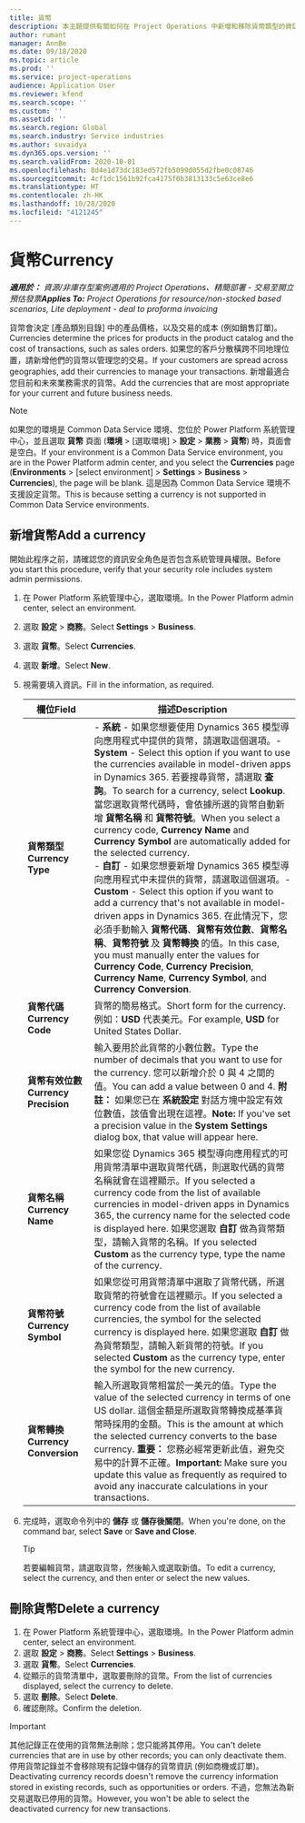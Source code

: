 ```yaml
---
title: 貨幣
description: 本主題提供有關如何在 Project Operations 中新增和移除貨幣類型的資訊。
author: rumant
manager: AnnBe
ms.date: 09/18/2020
ms.topic: article
ms.prod: ''
ms.service: project-operations
audience: Application User
ms.reviewer: kfend
ms.search.scope: ''
ms.custom: ''
ms.assetid: ''
ms.search.region: Global
ms.search.industry: Service industries
ms.author: suvaidya
ms.dyn365.ops.version: ''
ms.search.validFrom: 2020-10-01
ms.openlocfilehash: 8d4e1d73dc183ed572fb5099d055d2fbe0c08746
ms.sourcegitcommit: 4cf1dc1561b92fca4175f0b3813133c5e63ce8e6
ms.translationtype: HT
ms.contentlocale: zh-HK
ms.lasthandoff: 10/28/2020
ms.locfileid: "4121245"
---
```

# <a name="currency"></a><span data-ttu-id="55be6-103">貨幣</span><span class="sxs-lookup"><span data-stu-id="55be6-103">Currency</span></span>

<span data-ttu-id="55be6-104">_**適用於：** 資源/非庫存型案例適用的 Project Operations、精簡部署 - 交易至開立預估發票_</span><span class="sxs-lookup"><span data-stu-id="55be6-104">_**Applies To:** Project Operations for resource/non-stocked based scenarios, Lite deployment - deal to proforma invoicing_</span></span>

<span data-ttu-id="55be6-105">貨幣會決定 [產品類別目錄] 中的產品價格，以及交易的成本 (例如銷售訂單)。</span><span class="sxs-lookup"><span data-stu-id="55be6-105">Currencies determine the prices for products in the product catalog and the cost of transactions, such as sales orders.</span></span> <span data-ttu-id="55be6-106">如果您的客戶分散橫跨不同地理位置，請新增他們的貨幣以管理您的交易。</span><span class="sxs-lookup"><span data-stu-id="55be6-106">If your customers are spread across geographies, add their currencies to manage your transactions.</span></span> <span data-ttu-id="55be6-107">新增最適合您目前和未來業務需求的貨幣。</span><span class="sxs-lookup"><span data-stu-id="55be6-107">Add the currencies that are most appropriate for your current and future business needs.</span></span>  

> [!NOTE]
> <span data-ttu-id="55be6-108">如果您的環境是 Common Data Service 環境、您位於 Power Platform 系統管理中心，並且選取 **貨幣** 頁面 (**環境** > [選取環境] > **設定** > **業務** > **貨幣**) 時，頁面會是空白。</span><span class="sxs-lookup"><span data-stu-id="55be6-108">If your environment is a Common Data Service environment, you are in the Power Platform admin center, and you select the **Currencies** page (**Environments** > [select environment] > **Settings** > **Business** > **Currencies**), the page will be blank.</span></span> <span data-ttu-id="55be6-109">這是因為 Common Data Service 環境不支援設定貨幣。</span><span class="sxs-lookup"><span data-stu-id="55be6-109">This is because setting a currency is not supported in Common Data Service environments.</span></span>

## <a name="add-a-currency"></a><span data-ttu-id="55be6-110">新增貨幣</span><span class="sxs-lookup"><span data-stu-id="55be6-110">Add a currency</span></span>  
<span data-ttu-id="55be6-111">開始此程序之前，請確認您的資訊安全角色是否包含系統管理員權限。</span><span class="sxs-lookup"><span data-stu-id="55be6-111">Before you start this procedure, verify that your security role includes system admin permissions.</span></span> 

1. <span data-ttu-id="55be6-112">在 Power Platform 系統管理中心，選取環境。</span><span class="sxs-lookup"><span data-stu-id="55be6-112">In the Power Platform admin center, select an environment.</span></span> 
2. <span data-ttu-id="55be6-113">選取 **設定** > **商務**。</span><span class="sxs-lookup"><span data-stu-id="55be6-113">Select **Settings** > **Business**.</span></span>
3. <span data-ttu-id="55be6-114">選取 **貨幣**。</span><span class="sxs-lookup"><span data-stu-id="55be6-114">Select **Currencies**.</span></span>  
4. <span data-ttu-id="55be6-115">選取 **新增**。</span><span class="sxs-lookup"><span data-stu-id="55be6-115">Select **New**.</span></span>  
5. <span data-ttu-id="55be6-116">視需要填入資訊。</span><span class="sxs-lookup"><span data-stu-id="55be6-116">Fill in the information, as required.</span></span>  


   |          <span data-ttu-id="55be6-117">欄位</span><span class="sxs-lookup"><span data-stu-id="55be6-117">Field</span></span>          |                                                                                                                                                                                                                                                                                                                                                                            <span data-ttu-id="55be6-118">描述</span><span class="sxs-lookup"><span data-stu-id="55be6-118">Description</span></span>                                                                                                                                                                                                                                                                                                                                                                            |
   |-------------------------|-------------------------------------------------------------------------------------------------------------------------------------------------------------------------------------------------------------------------------------------------------------------------------------------------------------------------------------------------------------------------------------------------------------------------------------------------------------------------------------------------------------------------------------------------------------------------------------------------------------------------------------------------------------------------------------------------------------------------------------------------------------------|
   |    <span data-ttu-id="55be6-119">**貨幣類型**</span><span class="sxs-lookup"><span data-stu-id="55be6-119">**Currency Type**</span></span>    | <span data-ttu-id="55be6-120">- **系統** - 如果您想要使用 Dynamics 365 模型導向應用程式中提供的貨幣，請選取這個選項。</span><span class="sxs-lookup"><span data-stu-id="55be6-120">- **System** - Select this option if you want to use the currencies available in model-driven apps in Dynamics 365.</span></span> <span data-ttu-id="55be6-121">若要搜尋貨幣，請選取 **查詢**。</span><span class="sxs-lookup"><span data-stu-id="55be6-121">To search for a currency,  select **Lookup**.</span></span> <span data-ttu-id="55be6-122">當您選取貨幣代碼時，會依據所選的貨幣自動新增 **貨幣名稱** 和 **貨幣符號**。</span><span class="sxs-lookup"><span data-stu-id="55be6-122">When you select a currency code, **Currency Name** and **Currency Symbol** are automatically added for the selected currency.</span></span><br /><span data-ttu-id="55be6-123">- **自訂** - 如果您想要新增 Dynamics 365 模型導向應用程式中未提供的貨幣，請選取這個選項。</span><span class="sxs-lookup"><span data-stu-id="55be6-123">- **Custom** - Select this option if you want to add a currency that's not available in model-driven apps in Dynamics 365.</span></span> <span data-ttu-id="55be6-124">在此情況下，您必須手動輸入 **貨幣代碼**、**貨幣有效位數**、**貨幣名稱**、**貨幣符號** 及 **貨幣轉換** 的值。</span><span class="sxs-lookup"><span data-stu-id="55be6-124">In this case, you must manually enter the values for **Currency Code**, **Currency Precision**, **Currency Name**, **Currency Symbol**, and **Currency Conversion**.</span></span> |
   |    <span data-ttu-id="55be6-125">**貨幣代碼**</span><span class="sxs-lookup"><span data-stu-id="55be6-125">**Currency Code**</span></span>    |                                                                                                                                                                                                                                                                                                                                            <span data-ttu-id="55be6-126">貨幣的簡易格式。</span><span class="sxs-lookup"><span data-stu-id="55be6-126">Short form for the currency.</span></span> <span data-ttu-id="55be6-127">例如：**USD** 代表美元。</span><span class="sxs-lookup"><span data-stu-id="55be6-127">For example, **USD** for United States Dollar.</span></span>                                                                                                                                                                                                                                                                                                                                            |
   | <span data-ttu-id="55be6-128">**貨幣有效位數**</span><span class="sxs-lookup"><span data-stu-id="55be6-128">**Currency Precision**</span></span>  |                                                                                                                                                                                  <span data-ttu-id="55be6-129">輸入要用於此貨幣的小數位數。</span><span class="sxs-lookup"><span data-stu-id="55be6-129">Type the number of decimals that you want to use for the currency.</span></span>  <span data-ttu-id="55be6-130">您可以新增介於 0 與 4 之間的值。</span><span class="sxs-lookup"><span data-stu-id="55be6-130">You can add a value between 0 and 4.</span></span> <span data-ttu-id="55be6-131">**附註：** 如果您已在 **系統設定** 對話方塊中設定有效位數值，該值會出現在這裡。</span><span class="sxs-lookup"><span data-stu-id="55be6-131">**Note:**  If you've set a precision value in the **System Settings** dialog box, that value will appear here.</span></span>                                                                                                                                                                                  |
   |    <span data-ttu-id="55be6-132">**貨幣名稱**</span><span class="sxs-lookup"><span data-stu-id="55be6-132">**Currency Name**</span></span>    |                                                                                                                                                                                                                                         <span data-ttu-id="55be6-133">如果您從 Dynamics 365 模型導向應用程式的可用貨幣清單中選取貨幣代碼，則選取代碼的貨幣名稱就會在這裡顯示。</span><span class="sxs-lookup"><span data-stu-id="55be6-133">If you selected a currency code from the list of available currencies in model-driven apps in Dynamics 365, the currency name for the selected code is displayed here.</span></span> <span data-ttu-id="55be6-134">如果您選取 **自訂** 做為貨幣類型，請輸入貨幣的名稱。</span><span class="sxs-lookup"><span data-stu-id="55be6-134">If you selected **Custom** as the currency type, type the name of the currency.</span></span>                                                                                                                                                                                                                                          |
   |   <span data-ttu-id="55be6-135">**貨幣符號**</span><span class="sxs-lookup"><span data-stu-id="55be6-135">**Currency Symbol**</span></span>   |                                                                                                                                                                                                                                                                      <span data-ttu-id="55be6-136">如果您從可用貨幣清單中選取了貨幣代碼，所選取貨幣的符號會在這裡顯示。</span><span class="sxs-lookup"><span data-stu-id="55be6-136">If you selected a currency code from the list of available currencies, the symbol for the selected currency is displayed here.</span></span> <span data-ttu-id="55be6-137">如果您選取 **自訂** 做為貨幣類型，請輸入新貨幣的符號。</span><span class="sxs-lookup"><span data-stu-id="55be6-137">If you selected **Custom** as the currency type, enter the symbol for the new currency.</span></span>                                                                                                                                                                                                                                                                       |
   | <span data-ttu-id="55be6-138">**貨幣轉換**</span><span class="sxs-lookup"><span data-stu-id="55be6-138">**Currency Conversion**</span></span> |                                                                                                                                                                                                                                     <span data-ttu-id="55be6-139">輸入所選取貨幣相當於一美元的值。</span><span class="sxs-lookup"><span data-stu-id="55be6-139">Type the value of the selected currency in terms of one US dollar.</span></span> <span data-ttu-id="55be6-140">這個金額是所選取貨幣轉換成基準貨幣時採用的金額。</span><span class="sxs-lookup"><span data-stu-id="55be6-140">This is the amount at which the selected currency converts to the base currency.</span></span> <span data-ttu-id="55be6-141">**重要：** 您務必經常更新此值，避免交易中的計算不正確。</span><span class="sxs-lookup"><span data-stu-id="55be6-141">**Important:**  Make sure you update this value as frequently as required to avoid any inaccurate calculations in your transactions.</span></span>                                                                                                                                                                                                                                      |


6. <span data-ttu-id="55be6-142">完成時，選取命令列中的 **儲存** 或 **儲存後關閉**。</span><span class="sxs-lookup"><span data-stu-id="55be6-142">When you're done, on the command bar, select **Save** or **Save and Close**.</span></span>  

   > [!TIP]
   >  <span data-ttu-id="55be6-143">若要編輯貨幣，請選取貨幣，然後輸入或選取新值。</span><span class="sxs-lookup"><span data-stu-id="55be6-143">To edit a currency, select the currency, and then enter or select the new values.</span></span>  

## <a name="delete-a-currency"></a><span data-ttu-id="55be6-144">刪除貨幣</span><span class="sxs-lookup"><span data-stu-id="55be6-144">Delete a currency</span></span>  

1. <span data-ttu-id="55be6-145">在 Power Platform 系統管理中心，選取環境。</span><span class="sxs-lookup"><span data-stu-id="55be6-145">In the Power Platform admin center, select an environment.</span></span> 
2. <span data-ttu-id="55be6-146">選取 **設定** > **商務**。</span><span class="sxs-lookup"><span data-stu-id="55be6-146">Select **Settings** > **Business**.</span></span>
3. <span data-ttu-id="55be6-147">選取 **貨幣**。</span><span class="sxs-lookup"><span data-stu-id="55be6-147">Select **Currencies**.</span></span>  
4. <span data-ttu-id="55be6-148">從顯示的貨幣清單中，選取要刪除的貨幣。</span><span class="sxs-lookup"><span data-stu-id="55be6-148">From the list of currencies displayed, select the currency to delete.</span></span>  
5. <span data-ttu-id="55be6-149">選取 **刪除**。</span><span class="sxs-lookup"><span data-stu-id="55be6-149">Select **Delete**.</span></span>  
6. <span data-ttu-id="55be6-150">確認刪除。</span><span class="sxs-lookup"><span data-stu-id="55be6-150">Confirm the deletion.</span></span>  

> [!IMPORTANT]
>  <span data-ttu-id="55be6-151">其他記錄正在使用的貨幣無法刪除；您只能將其停用。</span><span class="sxs-lookup"><span data-stu-id="55be6-151">You can't delete currencies that are in use by other records; you can only deactivate them.</span></span> <span data-ttu-id="55be6-152">停用貨幣記錄並不會移除現有記錄中儲存的貨幣資訊 (例如商機或訂單)。</span><span class="sxs-lookup"><span data-stu-id="55be6-152">Deactivating currency records doesn't remove the currency information stored in existing records, such as opportunities or orders.</span></span> <span data-ttu-id="55be6-153">不過，您無法為新交易選取已停用的貨幣。</span><span class="sxs-lookup"><span data-stu-id="55be6-153">However, you won't be able to select the deactivated currency for new transactions.</span></span>  
